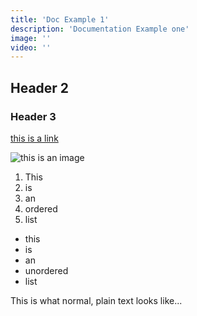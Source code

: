 ```yaml
---
title: 'Doc Example 1'
description: 'Documentation Example one'
image: ''
video: ''
---
```


## Header 2

### Header 3

[this is a link](https://google.com)

![this is an image](/images/cleavr_logo.png)

1. This 
2. is
3. an 
4. ordered
5. list

- this 
- is 
- an 
- unordered
- list

This is what normal, plain text looks like...


